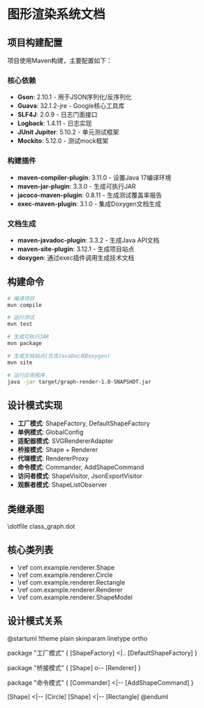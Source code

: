 # 图形渲染系统文档

## 项目构建配置
项目使用Maven构建，主要配置如下：

### 核心依赖
- **Gson**: 2.10.1 - 用于JSON序列化/反序列化
- **Guava**: 32.1.2-jre - Google核心工具库
- **SLF4J**: 2.0.9 - 日志门面接口
- **Logback**: 1.4.11 - 日志实现
- **JUnit Jupiter**: 5.10.2 - 单元测试框架
- **Mockito**: 5.12.0 - 测试mock框架

### 构建插件
- **maven-compiler-plugin**: 3.11.0 - 设置Java 17编译环境
- **maven-jar-plugin**: 3.3.0 - 生成可执行JAR
- **jacoco-maven-plugin**: 0.8.11 - 生成测试覆盖率报告
- **exec-maven-plugin**: 3.1.0 - 集成Doxygen文档生成

### 文档生成
- **maven-javadoc-plugin**: 3.3.2 - 生成Java API文档
- **maven-site-plugin**: 3.12.1 - 生成项目站点
- **doxygen**: 通过exec插件调用生成技术文档

## 构建命令
```bash
# 编译项目
mvn compile

# 运行测试
mvn test

# 生成可执行JAR
mvn package

# 生成文档站点(包含JavaDoc和Doxygen)
mvn site

# 运行应用程序
java -jar target/graph-render-1.0-SNAPSHOT.jar
```

## 设计模式实现
- **工厂模式**: ShapeFactory, DefaultShapeFactory
- **单例模式**: GlobalConfig
- **适配器模式**: SVGRendererAdapter
- **桥接模式**: Shape + Renderer
- **代理模式**: RendererProxy
- **命令模式**: Commander, AddShapeCommand
- **访问者模式**: ShapeVisitor, JsonExportVisitor
- **观察者模式**: ShapeListObserver

## 类继承图
\dotfile class_graph.dot

## 核心类列表
- \ref com.example.renderer.Shape
- \ref com.example.renderer.Circle
- \ref com.example.renderer.Rectangle
- \ref com.example.renderer.Renderer
- \ref com.example.renderer.ShapeModel

## 设计模式关系
@startuml
!theme plain
skinparam linetype ortho

package "工厂模式" {
  [ShapeFactory] <|.. [DefaultShapeFactory]
}

package "桥接模式" {
  [Shape] o-- [Renderer]
}

package "命令模式" {
  [Commander] <|-- [AddShapeCommand]
}

[Shape] <|-- [Circle]
[Shape] <|-- [Rectangle]
@enduml

